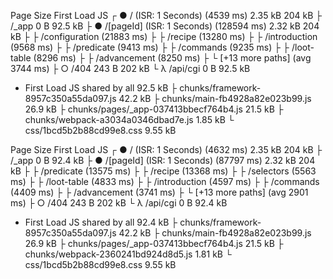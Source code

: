 Page                                        Size     First Load JS
┌ ● / (ISR: 1 Seconds) (4539 ms)            2.35 kB         204 kB
├   /_app                                   0 B            92.5 kB
├ ● /[pageId] (ISR: 1 Seconds) (128594 ms)  2.32 kB         204 kB
├   ├ /configuration (21883 ms)
├   ├ /recipe (13280 ms)
├   ├ /introduction (9568 ms)
├   ├ /predicate (9413 ms)
├   ├ /commands (9235 ms)
├   ├ /loot-table (8296 ms)
├   ├ /advancement (8250 ms)
├   └ [+13 more paths] (avg 3744 ms)
├ ○ /404                                    243 B           202 kB
└ λ /api/cgi                                0 B            92.5 kB
+ First Load JS shared by all               92.5 kB
  ├ chunks/framework-8957c350a55da097.js    42.2 kB
  ├ chunks/main-fb4928a82e023b99.js         26.9 kB
  ├ chunks/pages/_app-037413bbecf764b4.js   21.5 kB
  ├ chunks/webpack-a3034a0346dbad7e.js      1.85 kB
  └ css/1bcd5b2b88cd99e8.css                9.55 kB
  
Page                                       Size     First Load JS
┌ ● / (ISR: 1 Seconds) (4632 ms)           2.35 kB         204 kB
├   /_app                                  0 B            92.4 kB
├ ● /[pageId] (ISR: 1 Seconds) (87797 ms)  2.32 kB         204 kB
├   ├ /predicate (13575 ms)
├   ├ /recipe (13368 ms)
├   ├ /selectors (5563 ms)
├   ├ /loot-table (4833 ms)
├   ├ /introduction (4597 ms)
├   ├ /commands (4409 ms)
├   ├ /advancement (3741 ms)
├   └ [+13 more paths] (avg 2901 ms)
├ ○ /404                                   243 B           202 kB
└ λ /api/cgi                               0 B            92.4 kB
+ First Load JS shared by all              92.4 kB
  ├ chunks/framework-8957c350a55da097.js   42.2 kB
  ├ chunks/main-fb4928a82e023b99.js        26.9 kB
  ├ chunks/pages/_app-037413bbecf764b4.js  21.5 kB
  ├ chunks/webpack-2360241bd924d8d5.js     1.81 kB
  └ css/1bcd5b2b88cd99e8.css               9.55 kB